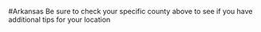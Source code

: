 #Arkansas
 Be sure to check your specific county above to see if you have additional tips for your location